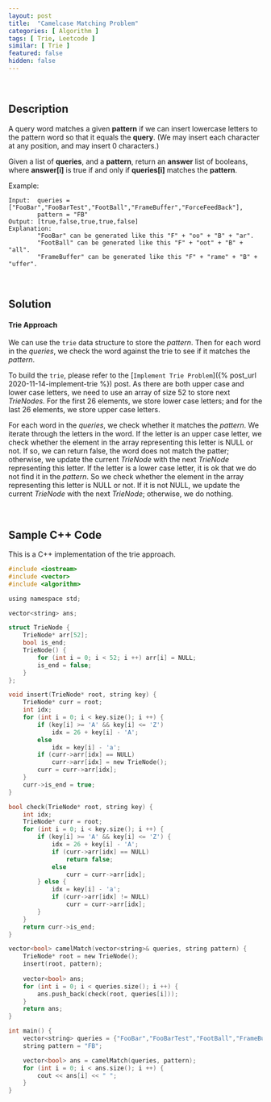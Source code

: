 ```yaml
---
layout: post
title:  "Camelcase Matching Problem"
categories: [ Algorithm ]
tags: [ Trie, Leetcode ]
similar: [ Trie ]
featured: false
hidden: false
---
```


<br />

## Description


A query word matches a given **pattern** if we can insert lowercase letters to the pattern word so that it equals the **query**. (We may insert each character at any position, and may insert 0 characters.)

Given a list of **queries**, and a **pattern**, return an **answer** list of booleans, where **answer[i]** is true if and only if **queries[i]** matches the **pattern**.





Example: 
```
Input:  queries = ["FooBar","FooBarTest","FootBall","FrameBuffer","ForceFeedBack"], 
        pattern = "FB"
Output: [true,false,true,true,false]
Explanation: 
        "FooBar" can be generated like this "F" + "oo" + "B" + "ar".
        "FootBall" can be generated like this "F" + "oot" + "B" + "all".
        "FrameBuffer" can be generated like this "F" + "rame" + "B" + "uffer".
```

<br />

## Solution


#### Trie Approach

We can use the `trie` data structure to store the *pattern*. Then for each word in the *queries*, we check the word against the trie to see if it matches the *pattern*.

To build the `trie`, please refer to the [`Implement Trie Problem`]({% post_url 2020-11-14-implement-trie %}) post. As there are both upper case and lower case letters, we need to use an array of size 52 to store next *TrieNodes*. For the first 26 elements, we store lower case letters; and for the last 26 elements, we store upper case letters.

For each word in the *queries*, we check whether it matches the *pattern*. We iterate through the letters in the word. If the letter is an upper case letter, we check whether the element in the array representing this letter is NULL or not. If so, we can return false, the word does not match the patter; otherwise, we update the current *TrieNode* with the next *TrieNode* representing this letter. If the letter is a lower case letter, it is ok that we do not find it in the *pattern*. So we check whether the element in the array representing this letter is NULL or not. If it is not NULL, we update the current *TrieNode* with the next *TrieNode*; otherwise, we do nothing.



<br />

## Sample C++ Code

This is a C++ implementation of the trie approach.

```c
#include <iostream>
#include <vector>
#include <algorithm>

using namespace std;

vector<string> ans;

struct TrieNode {
    TrieNode* arr[52];
    bool is_end;
    TrieNode() {
        for (int i = 0; i < 52; i ++) arr[i] = NULL;
        is_end = false;
    }
};

void insert(TrieNode* root, string key) {
    TrieNode* curr = root;
    int idx;
    for (int i = 0; i < key.size(); i ++) {
        if (key[i] >= 'A' && key[i] <= 'Z')
            idx = 26 + key[i] - 'A';
        else
            idx = key[i] - 'a';
        if (curr->arr[idx] == NULL)
            curr->arr[idx] = new TrieNode();
        curr = curr->arr[idx];
    }
    curr->is_end = true;
}

bool check(TrieNode* root, string key) {
    int idx;
    TrieNode* curr = root;
    for (int i = 0; i < key.size(); i ++) {
        if (key[i] >= 'A' && key[i] <= 'Z') {
            idx = 26 + key[i] - 'A';
            if (curr->arr[idx] == NULL)
                return false;
            else
                curr = curr->arr[idx];
        } else {
            idx = key[i] - 'a';
            if (curr->arr[idx] != NULL)
                curr = curr->arr[idx];
        }
    }
    return curr->is_end;
}

vector<bool> camelMatch(vector<string>& queries, string pattern) {
    TrieNode* root = new TrieNode();
    insert(root, pattern);
    
    vector<bool> ans;
    for (int i = 0; i < queries.size(); i ++) {
        ans.push_back(check(root, queries[i]));
    }
    return ans;
}

int main() {
    vector<string> queries = {"FooBar","FooBarTest","FootBall","FrameBuffer","ForceFeedBack"};
    string pattern = "FB";

    vector<bool> ans = camelMatch(queries, pattern);
    for (int i = 0; i < ans.size(); i ++) {
        cout << ans[i] << " ";
    }
}
```
